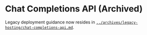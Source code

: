 # Chat Completions API (Archived)

Legacy deployment guidance now resides in [`../archives/legacy-hosting/chat-completions-api.md`](../archives/legacy-hosting/chat-completions-api.md).
